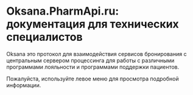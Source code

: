 # Oksana.PharmApi.ru: документация для технических специалистов

Oksana это протокол для взаимодействия сервисов бронирования с центральным сервером процессинга для работы с различными программами лояльности и программами поддержки пациентов.

Пожалуйста, используйте левое меню для просмотра подробной информации.
